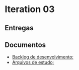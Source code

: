 # Iteration 03

## Entregas
## Documentos
- [Backlog de desenvolvimento;](https://docs.google.com/spreadsheets/d/15OTisLVk0JriY4PNo446hDKpV-mkyFO-Wu7jnc1-Lpw/edit?usp=sharing)
- [Arquivos de estudo;](https://drive.google.com/drive/folders/1QCKQ4nIoWnaTcPAg-H_qGRhriaFVaNOS?usp=sharing)
